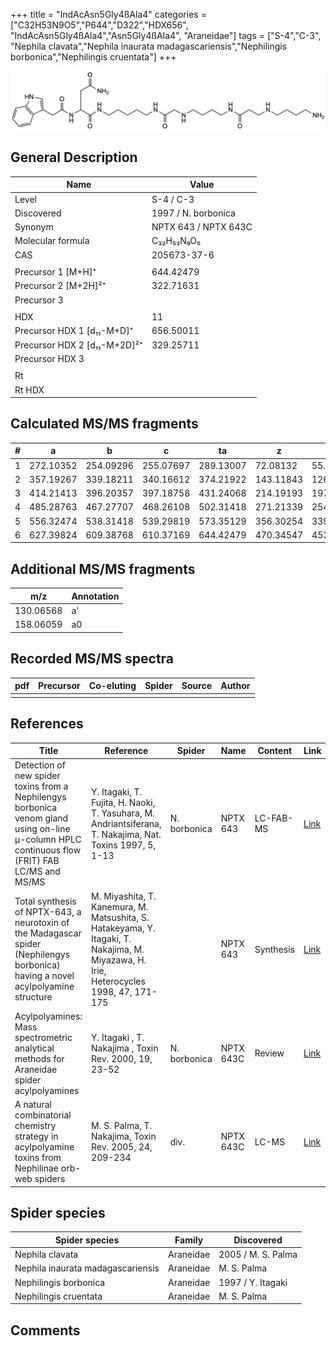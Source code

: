 +++
title = "IndAcAsn5Gly4ßAla4"
categories = ["C32H53N9O5","P644","D322","HDX656",
"IndAcAsn5Gly4ßAla4","Asn5Gly4ßAla4",
"Araneidae"]
tags = ["S-4","C-3",
"Nephila clavata","Nephila inaurata madagascariensis","Nephilingis borbonica","Nephilingis cruentata"]
+++

![](/img/IndAcAsn5Gly4bAla4.png)

## General Description

| Name                         | Value                |
|------------------------------|----------------------|
| Level                        | S-4 / C-3                    |
| Discovered                   | 1997 / N. borbonica  |
| Synonym                      | NPTX 643 / NPTX 643C |
| Molecular formula            | C₃₂H₅₃N₉O₅           |
| CAS                          | 205673-37-6          |
|                              |                      |
| Precursor 1 [M+H]⁺           | 644.42479            |
| Precursor 2 [M+2H]²⁺         | 322.71631            |
| Precursor 3                  |                      |
|                              |                      |
| HDX                          | 11                   |
| Precursor HDX 1 [d₁₁-M+D]⁺   | 656.50011            |
| Precursor HDX 2 [d₁₁-M+2D]²⁺ | 329.25711            |
| Precursor HDX 3              |                      |
|                              |                      |
| Rt                           |                      |
| Rt HDX                       |                      |

## Calculated MS/MS fragments

| # | a         | b         | c         | ta        | z         | y         | tz        |
|---|-----------|-----------|-----------|-----------|-----------|-----------|-----------|
| 1 | 272.10352 | 254.09296 | 255.07697 | 289.13007 | 72.08132  | 55.05477  | 89.10787  |
| 2 | 357.19267 | 339.18211 | 340.16612 | 374.21922 | 143.11843 | 126.09188 | 160.14498 |
| 3 | 414.21413 | 396.20357 | 397.18758 | 431.24068 | 214.19193 | 197.16538 | 231.21848 |
| 4 | 485.28763 | 467.27707 | 468.26108 | 502.31418 | 271.21339 | 254.18684 | 288.23994 |
| 5 | 556.32474 | 538.31418 | 539.29819 | 573.35129 | 356.30254 | 339.27599 | 373.32909 |
| 6 | 627.39824 | 609.38768 | 610.37169 | 644.42479 | 470.34547 | 453.31892 | 487.37202 |

## Additional MS/MS fragments

| m/z       | Annotation |
|-----------|------------|
| 130.06568 | a'         |
| 158.06059 | a0         |

## Recorded MS/MS spectra

| pdf | Precursor | Co-eluting | Spider | Source | Author |
|-----|-----------|------------|--------|--------|--------|
|     |           |            |        |        |        |

## References

| Title     | Reference   | Spider    | Name   | Content  | Link |
|------|------|------|------|------|------|
| Detection of new spider toxins from a Nephilengys borbonica venom gland using on-line µ-column HPLC continuous flow (FRIT) FAB LC/MS and MS/MS| Y. Itagaki, T. Fujita, H. Naoki, T. Yasuhara, M. Andriantsiferana, T. Nakajima, Nat. Toxins 1997, 5, 1-13 | N. borbonica | NPTX 643 | LC-FAB-MS | [Link](https://onlinelibrary.wiley.com/doi/abs/10.1002/%28SICI%29%281997%295%3A1%3C1%3A%3AAID-NT1%3E3.0.CO%3B2-8) |
| Total synthesis of NPTX-643, a neurotoxin of the Madagascar spider (Nephilengys borbonica) having a novel acylpolyamine structure| M. Miyashita, T. Kanemura, M. Matsushita, S. Hatakeyama, Y. Itagaki, T. Nakajima, M. Miyazawa, H. Irie, Heterocycles 1998, 47, 171-175 |  | NPTX 643 | Synthesis | [Link](https://www.infona.pl/resource/bwmeta1.element.elsevier-21290103-a950-3a60-bcdd-28a2c2b92696) |
| Acylpolyamines: Mass spectrometric analytical methods for Araneidae spider acylpolyamines| Y. Itagaki , T. Nakajima , Toxin Rev. 2000, 19, 23-52 | N. borbonica | NPTX 643C | Review | [Link](https://www.tandfonline.com/doi/abs/10.1081/TXR-100100314) |
| A natural combinatorial chemistry strategy in acylpolyamine toxins from Nephilinae orb-web spiders| M. S. Palma, T. Nakajima, Toxin Rev. 2005, 24, 209-234 | div. | NPTX 643C | LC-MS | [Link](https://www.tandfonline.com/doi/abs/10.1081/TXR-200057857) | 

## Spider species

| Spider species                    | Family    | Discovered         |
|-----------------------------------|-----------|--------------------|
| Nephila clavata                   | Araneidae | 2005 / M. S. Palma |
| Nephila inaurata madagascariensis | Araneidae | M. S. Palma        |
| Nephilingis borbonica             | Araneidae | 1997 / Y. Itagaki  |
| Nephilingis cruentata             | Araneidae | M. S. Palma        |

## Comments